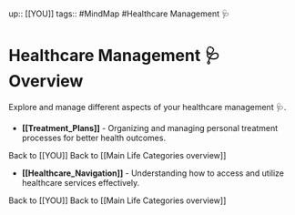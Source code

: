up:: [[YOU]]
tags:: #MindMap #Healthcare Management 🩺

# Healthcare Management 🩺 Overview

Explore and manage different aspects of your healthcare management 🩺.

- **[[Treatment_Plans]]** - Organizing and managing personal treatment processes for better health outcomes.

Back to [[YOU]]
Back to [[Main Life Categories overview]]
- **[[Healthcare_Navigation]]** - Understanding how to access and utilize healthcare services effectively.

Back to [[YOU]]
Back to [[Main Life Categories overview]]
